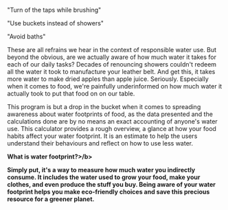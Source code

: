 "Turn of the taps while brushing"

"Use buckets instead of showers"

"Avoid baths"

These are all refrains we hear in the context of responsible water use. But beyond the obvious, are we actually aware of how much water it takes for each of our daily tasks? Decades of renouncing showers couldn't redeem all the water it took to manufacture your leather belt. And get this, it takes more water to make dried apples than apple juice. Seriously.
Especially when it comes to food, we're painfully underinformed on how much water it actually took to put that food on on our table. 


This program is but a drop in the bucket when it comes to spreading awareness about water footprints of food, as the data presented and the calculations done are by no means an exact accounting of anyone's water use. This calculator provides a rough overview, a glance at how your food habits affect your water footprint. It is an estimate to help the users understand their behaviours and reflect on how to use less water.


<b>What is water footprint?>/b>
	
Simply put, it's a way to measure how much water you indirectly consume. It includes the water used to grow your food, make your clothes, and even produce the stuff you buy. Being aware of your water footprint helps you make eco-friendly choices and save this precious resource for a greener planet. 
